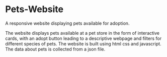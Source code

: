 # Pets-Website
A responsive website displaying pets available for adoption.

The website displays pets available at a pet store in the form of interactive cards, with an adopt button leading to a descriptive webpage 
and filters for different species of pets. The website is built using html css and javascript. The data about pets is collected from a json file.
